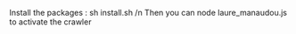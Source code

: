 Install the packages : sh install.sh /n
Then you can node laure_manaudou.js to activate the crawler
